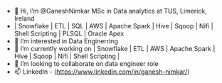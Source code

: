 - 👋 Hi, I’m @GaneshNimkar MSc in Data analytics at TUS, Limerick, Ireland 
- | Snowflake | ETL | SQL | AWS | Apache Spark | Hive | Sqoop | Nifi | Shell Scripting | PLSQL | Oracle Apex
- 👀 I’m interested in Data Enginerring 
- 🌱 I’m currently working on | Snowflake | ETL | AWS | Apache Spark | Hive | Sqoop | Nifi | Shell Scripting |
- 💞️ I’m looking to collaborate on data engineer role
- 📫 LinkedIn - (https://www.linkedin.com/in/ganesh-nimkar/)
<!---
GaneshNimkar/GaneshNimkar is a ✨ special ✨ repository because its `README.md` (this file) appears on your GitHub profile.
You can click the Preview link to take a look at your changes.
--->
